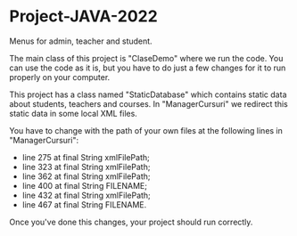 # Project-JAVA-2022
Menus for admin, teacher and student.

The main class of this project is "ClaseDemo" where we run the code.
You can use the code as it is, but you have to do just a few changes for it to run properly on your computer.

This project has a class named "StaticDatabase" which contains static data about students, teachers and courses.
In "ManagerCursuri" we redirect this static data in some local XML files.

You have to change with the path of your own files at the following lines in "ManagerCursuri":
- line 275 at final String xmlFilePath;
- line 323 at final String xmlFilePath;
- line 362 at final String xmlFilePath;
- line 400 at final String FILENAME;
- line 432 at final String xmlFilePath;
- line 467 at final String FILENAME.

Once you've done this changes, your project should run correctly.

